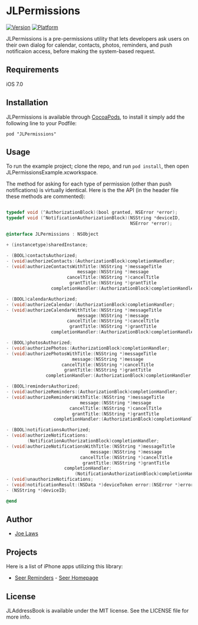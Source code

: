 # JLPermissions

[![Version](http://cocoapod-badges.herokuapp.com/v/JLPermissions/badge.png)](http://cocoadocs.org/docsets/JLPermissions)
[![Platform](http://cocoapod-badges.herokuapp.com/p/JLPermissions/badge.png)](http://cocoadocs.org/docsets/JLPermissions)

JLPermissions is a pre-permissions utility that lets developers ask users on their own dialog for calendar, contacts, photos, reminders, and push notificaion access, before making the system-based request. 

## Requirements

iOS 7.0

## Installation

JLPermissions is available through [CocoaPods](http://cocoapods.org), to install
it simply add the following line to your Podfile:

    pod "JLPermissions"

## Usage

To run the example project; clone the repo, and run `pod install`, then open JLPermissionsExample.xcworkspace.

The method for asking for each type of permission (other than push notifications) is virtually identical.  Here is the the API (in the header file these methods are commented):

```objective-c

typedef void (^AuthorizationBlock)(bool granted, NSError *error);
typedef void (^NotificationAuthorizationBlock)(NSString *deviceID,
                                               NSError *error);

@interface JLPermissions : NSObject

+ (instancetype)sharedInstance;

- (BOOL)contactsAuthorized;
- (void)authorizeContacts:(AuthorizationBlock)completionHandler;
- (void)authorizeContactsWithTitle:(NSString *)messageTitle
                           message:(NSString *)message
                       cancelTitle:(NSString *)cancelTitle
                        grantTitle:(NSString *)grantTitle
                 completionHandler:(AuthorizationBlock)completionHandler;

- (BOOL)calendarAuthorized;
- (void)authorizeCalendar:(AuthorizationBlock)completionHandler;
- (void)authorizeCalendarWithTitle:(NSString *)messageTitle
                           message:(NSString *)message
                       cancelTitle:(NSString *)cancelTitle
                        grantTitle:(NSString *)grantTitle
                 completionHandler:(AuthorizationBlock)completionHandler;

- (BOOL)photosAuthorized;
- (void)authorizePhotos:(AuthorizationBlock)completionHandler;
- (void)authorizePhotosWithTitle:(NSString *)messageTitle
                         message:(NSString *)message
                     cancelTitle:(NSString *)cancelTitle
                      grantTitle:(NSString *)grantTitle
               completionHandler:(AuthorizationBlock)completionHandler;

- (BOOL)remindersAuthorized;
- (void)authorizeReminders:(AuthorizationBlock)completionHandler;
- (void)authorizeRemindersWithTitle:(NSString *)messageTitle
                            message:(NSString *)message
                        cancelTitle:(NSString *)cancelTitle
                         grantTitle:(NSString *)grantTitle
                  completionHandler:(AuthorizationBlock)completionHandler;

- (BOOL)notificationsAuthorized;
- (void)authorizeNotifications:
        (NotificationAuthorizationBlock)completionHandler;
- (void)authorizeNotificationsWithTitle:(NSString *)messageTitle
                                message:(NSString *)message
                            cancelTitle:(NSString *)cancelTitle
                             grantTitle:(NSString *)grantTitle
                      completionHandler:
                          (NotificationAuthorizationBlock)completionHandler;
- (void)unauthorizeNotifications;
- (void)notificationResult:(NSData *)deviceToken error:(NSError *)error;
- (NSString *)deviceID;

@end
```

## Author

- [Joe Laws]

## Projects

Here is a list of iPhone apps utilizing this library:

- [Seer Reminders] - [Seer Homepage]

## License

JLAddressBook is available under the MIT license. See the LICENSE file for more info.

[Joe Laws]:https://angel.co/joe-laws
[Seer Reminders]:https://itunes.apple.com/us/app/seer-reminders/id721450216?ls=1&mt=8
[Seer Homepage]:http://getseer.com

